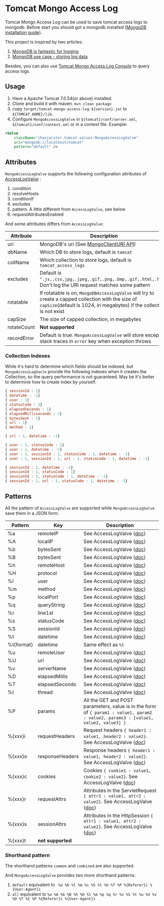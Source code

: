 Tomcat Mongo Access Log
=======================

Tomcat Mongo Access Log can be used to save tomcat access logs to mongodb. Before start you should got a mongodb installed ([MongoDB installation guide](http://docs.mongodb.org/manual/installation/)).

This project is inspired by two articles:

1. [MongoDB is fantastic for logging](http://blog.mongodb.org/post/172254834/mongodb-is-fantastic-for-logging)
2. [MongoDB use case - storing log data](http://docs.mongodb.org/ecosystem/use-cases/storing-log-data/)

Besides, you can also use [Tomcat Mongo Access Log Console](https://github.com/chanjarster/tomcat-mongo-access-log-console) to query access logs.

## Usage

1. Have a Apache Tomcat 7.0.54(or above) installed. 
2. Clone and build it with maven. ```mvn clean package```
3. copy ``target/tomcat-mongo-access-log-${version}.jar`` to ``${TOMCAT_HOME}/lib``.
4. Configure ``MongoAccessLogValve`` in ``${tomcat}/conf/server.xml``, ``${tomcat}/conf/context.xml`` or in a context file. Example:
```xml
<Valve 
    className="chanjarster.tomcat.valves.MongoAccessLogValve" 
    uri="mongodb://localhost/tomcat"
    pattern="default" />
```

## Attributes

``MongoAccessLogValve`` supports the following configuration attributes of [AccessLogValve](http://tomcat.apache.org/tomcat-7.0-doc/config/valve.html#Access_Log_Valve) :

1. condition
1. resolveHosts
1. conditionIf
1. excludes
1. pattern. A little different from ``AccessLogValve``, see below 
1. requestAttributesEnabled

And some attributes differs from ``AccessLogValve``:

| Attribute   | Description |
|-------------|-------------|
| uri         | MongoDB's uri (See [MongoClientURI API](http://api.mongodb.org/java/current/com/mongodb/MongoClientURI.html))     |
| dbName      | Which DB to store logs, default is ``tomcat`` |
| collName    | Which collection to store logs, default is ``tomcat_access_logs``      |
| excludes    | Default is ``".js,.css,jpg,.jpeg,.gif,.png,.bmp,.gif,.html,.htm"``. Don't log the URI request matches some pattern    |
| rotatable   | If rotatable is on, ``MongoDBAccessLogValve`` will try to create a capped collection with the size of ``capSize``(default is 1024, in megabytes) if the collection is not exist     |
| capSize     | The size of capped collection, in megabytes |
| rotateCount | **Not supported** |
| recordError | Default is true. ``MongoAccessLogValve`` will store exception stack traces in ``error`` key when exception throws |

### Collection Indexes

While it's hard to determine which fields should be indexed, but ``MongoAccessLogVavle`` provide the following indexes when it creates the Collection, so the query performance is not guaranteed. May be it's better to determine how to create index by yourself.  

```javascript
{ sessionId : 1}
{ datetime : -1}
{ user : 1}
{ statusCode : 1}
{ elapsedSeconds : 1}
{ elapsedMilliseconds : 1}
{ bytesSent : 1}
{ url : 1}
{ method : 1}

{ url : 1, datetime : -1}

{ user : 1, statusCode : 1}
{ user : 1, datetime : -1}
{ user : 1, sessionId : 1, statusCode : 1, datetime : -1}
{ user : 1, sessionId : 1, url : 1, statusCode : 1, datetime : -1}

{ sessionId : 1, datetime : -1}
{ sessionId : 1, statusCode : 1}
{ sessionId : 1, statusCode : 1, datetime : -1}
{ sessionId : 1, url : 1, statusCode : 1, datetime : -1}
```

## Patterns

All the pattern of ``AccessLogValve`` are supported while ``MongoAccessLogValve`` save them in a JSON form.

| Pattern    | Key            | Description |
|------------|----------------|-----------|
| %a         | remoteIP       | See AccessLogValve ([doc](http://tomcat.apache.org/tomcat-7.0-doc/config/valve.html#Access_Log_Valve)) | 
| %A         | localIP        | See AccessLogValve ([doc](http://tomcat.apache.org/tomcat-7.0-doc/config/valve.html#Access_Log_Valve)) | 
| %b         | bytesSent      | See AccessLogValve ([doc](http://tomcat.apache.org/tomcat-7.0-doc/config/valve.html#Access_Log_Valve)) | 
| %B         | bytesSent      | See AccessLogValve ([doc](http://tomcat.apache.org/tomcat-7.0-doc/config/valve.html#Access_Log_Valve)) | 
| %h         | remoteHost     | See AccessLogValve ([doc](http://tomcat.apache.org/tomcat-7.0-doc/config/valve.html#Access_Log_Valve)) | 
| %H         | protocol       | See AccessLogValve ([doc](http://tomcat.apache.org/tomcat-7.0-doc/config/valve.html#Access_Log_Valve)) | 
| %l         | user           | See AccessLogValve ([doc](http://tomcat.apache.org/tomcat-7.0-doc/config/valve.html#Access_Log_Valve)) | 
| %m         | method         | See AccessLogValve ([doc](http://tomcat.apache.org/tomcat-7.0-doc/config/valve.html#Access_Log_Valve)) | 
| %p         | localPort      | See AccessLogValve ([doc](http://tomcat.apache.org/tomcat-7.0-doc/config/valve.html#Access_Log_Valve)) | 
| %q         | queryString    | See AccessLogValve ([doc](http://tomcat.apache.org/tomcat-7.0-doc/config/valve.html#Access_Log_Valve)) | 
| %r         | line1st        | See AccessLogValve ([doc](http://tomcat.apache.org/tomcat-7.0-doc/config/valve.html#Access_Log_Valve)) | 
| %s         | statusCode     | See AccessLogValve ([doc](http://tomcat.apache.org/tomcat-7.0-doc/config/valve.html#Access_Log_Valve)) | 
| %S         | sessionId      | See AccessLogValve ([doc](http://tomcat.apache.org/tomcat-7.0-doc/config/valve.html#Access_Log_Valve)) | 
| %t         | datetime       | See AccessLogValve ([doc](http://tomcat.apache.org/tomcat-7.0-doc/config/valve.html#Access_Log_Valve)) | 
| %t{format} | datetime       | Same effect as ``%t`` | 
| %u         | remoteUser     | See AccessLogValve ([doc](http://tomcat.apache.org/tomcat-7.0-doc/config/valve.html#Access_Log_Valve)) | 
| %U         | url            | See AccessLogValve ([doc](http://tomcat.apache.org/tomcat-7.0-doc/config/valve.html#Access_Log_Valve)) | 
| %v         | serverName     | See AccessLogValve ([doc](http://tomcat.apache.org/tomcat-7.0-doc/config/valve.html#Access_Log_Valve)) | 
| %D         | elapsedMillis  | See AccessLogValve ([doc](http://tomcat.apache.org/tomcat-7.0-doc/config/valve.html#Access_Log_Valve)) | 
| %T         | elapsedSeconds | See AccessLogValve ([doc](http://tomcat.apache.org/tomcat-7.0-doc/config/valve.html#Access_Log_Valve)) | 
| %I         | thread         | See AccessLogValve ([doc](http://tomcat.apache.org/tomcat-7.0-doc/config/valve.html#Access_Log_Valve)) | 
| %P         | params         | All the GET and POST parameters, value is in the form of ``{ param1 : value1, param2 : value2, params3 : [value1, value2, value3] }`` | 
| %{xxx}i    | requestHeaders     | Request headers ``{ header1 : value1, header2 : value2}``. See AccessLogValve ([doc](http://tomcat.apache.org/tomcat-7.0-doc/config/valve.html#Access_Log_Valve)) |
| %{xxx}o    | responseHeaders    | Response headers ``{ header1 : value1, header2 : value2}``. See AccessLogValve ([doc](http://tomcat.apache.org/tomcat-7.0-doc/config/valve.html#Access_Log_Valve)) |
| %{xxx}c    | cookies            | Cookies ``{ cookie1 : value1, cookie2 : value2}``. See AccessLogValve ([doc](http://tomcat.apache.org/tomcat-7.0-doc/config/valve.html#Access_Log_Valve)) |
| %{xxx}r    | requestAttrs       | Attributes in the ServletRequest ``{ attr1 : value1, attr2 : value2}``. See AccessLogValve ([doc](http://tomcat.apache.org/tomcat-7.0-doc/config/valve.html#Access_Log_Valve)) |
| %{xxx}s    | sessionAttrs       | Attributes in the HttpSession ``{ attr1 : value1, attr2 : value2}``. See AccessLogValve ([doc](http://tomcat.apache.org/tomcat-7.0-doc/config/valve.html#Access_Log_Valve)) |
| %{xxx}t    | **not supported**  |  |

### Shorthand pattern

The shorthand patterns ``common`` and ``combined`` are also supported.

And ``MongoAccessLogValve`` provides two more shorthand patterns:

1. ``default`` equivalent to `` %a %b %l %m %s %S %t %U %T %P %{Referer}i %{User-Agent}i``
2. ``all`` equivalent to ``%a %A %b %B %h %H %l %m %p %q %r %s %S %t %u %U %v %D %T %I %P %{Referer}i %{User-Agent}i``
